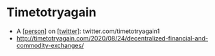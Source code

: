 # Timetotryagain
- A [[person]] on [[twitter]]: twitter.com/timetotryagain1
- http://timetotryagain.com/2020/08/24/decentralized-financial-and-commodity-exchanges/

[//begin]: # "Autogenerated link references for markdown compatibility"
[person]: person "Person"
[twitter]: twitter "Twitter"
[//end]: # "Autogenerated link references"